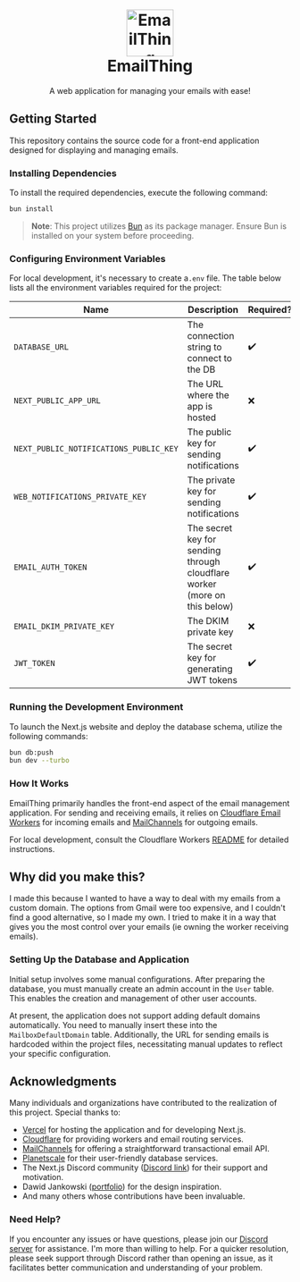<h1 align="center">
  <img src="https://emailthing.xyz/icon.png" alt="EmailThing Logo" width="84">
  <br>
  EmailThing
</h1>

<p align="center">A web application for managing your emails with ease!</p>

## Getting Started

This repository contains the source code for a front-end application designed for displaying and managing emails.

### Installing Dependencies

To install the required dependencies, execute the following command:

```sh
bun install
```

> **Note**: This project utilizes [Bun](https://bun.sh) as its package manager. Ensure Bun is installed on your system before proceeding.

### Configuring Environment Variables

For local development, it's necessary to create a`.env` file. The table below lists all the environment variables required for the project:

| Name                                   | Description                                                                              | Required? |
| -------------------------------------- | ---------------------------------------------------------------------------------------- | --------- |
| `DATABASE_URL`                         | The connection string to connect to the DB                                               | ✔️        |
| `NEXT_PUBLIC_APP_URL`                  | The URL where the app is hosted                                                          | ❌        |
| `NEXT_PUBLIC_NOTIFICATIONS_PUBLIC_KEY` | The public key for sending notifications                                                 | ✔️        |
| `WEB_NOTIFICATIONS_PRIVATE_KEY`        | The private key for sending notifications                                                | ✔️        |
| `EMAIL_AUTH_TOKEN`                     | The secret key for sending through cloudflare worker (more on this below)                | ✔️        |
| `EMAIL_DKIM_PRIVATE_KEY`               | The DKIM private key                                                                     | ❌        |
| `JWT_TOKEN`                            | The secret key for generating JWT tokens                                                 | ✔️        |

### Running the Development Environment

To launch the Next.js website and deploy the database schema, utilize the following commands:

```sh
bun db:push
bun dev --turbo
```

### How It Works

EmailThing primarily handles the front-end aspect of the email management application. For sending and receiving emails, it relies on [Cloudflare Email Workers](https://developers.cloudflare.com/email-routing/email-workers/) for incoming emails and [MailChannels](https://blog.cloudflare.com/sending-email-from-workers-with-mailchannels) for outgoing emails.

For local development, consult the Cloudflare Workers [README](./cloudflare-workers/README.md) for detailed instructions.

## Why did you make this?

I made this because I wanted to have a way to deal with my emails from a custom domain. The options from Gmail were too expensive, and I couldn't find a good alternative, so I made my own. I tried to make it in a way that gives you the most control over your emails (ie owning the worker receiving emails).

### Setting Up the Database and Application

Initial setup involves some manual configurations. After preparing the database, you must manually create an admin account in the `User` table. This enables the creation and management of other user accounts.

At present, the application does not support adding default domains automatically. You need to manually insert these into the `MailboxDefaultDomain` table. Additionally, the URL for sending emails is hardcoded within the project files, necessitating manual updates to reflect your specific configuration.

## Acknowledgments

Many individuals and organizations have contributed to the realization of this project. Special thanks to:

* [Vercel](https://vercel.com) for hosting the application and for developing Next.js.
* [Cloudflare](https://cloudflare.com) for providing workers and email routing services.
* [MailChannels](https://mailchannels.com) for offering a straightforward transactional email API.
* [Planetscale](https://planetscale.com) for their user-friendly database services.
* The Next.js Discord community ([Discord link](https://discord.gg/NextJS)) for their support and motivation.
* Dawid Jankowski ([portfolio](https://dribbble.com/shots/15142673-E-mail-Client-Inbox-Dark-Mode)) for the design inspiration.
* And many others whose contributions have been invaluable.

### Need Help?

If you encounter any issues or have questions, please join our [Discord server](https://discord.gg/GT9Q2Yz4VS) for assistance. I'm more than willing to help. For a quicker resolution, please seek support through Discord rather than opening an issue, as it facilitates better communication and understanding of your problem.
